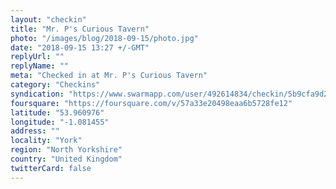 ```yaml
---
layout: "checkin"
title: "Mr. P's Curious Tavern"
photo: "/images/blog/2018-09-15/photo.jpg"
date: "2018-09-15 13:27 +/-GMT"
replyUrl: ""
replyName: ""
meta: "Checked in at Mr. P's Curious Tavern"
category: "Checkins"
syndication: "https://www.swarmapp.com/user/492614834/checkin/5b9cfa9d20dc64002585922f"
foursquare: "https://foursquare.com/v/57a33e20498eaa6b5728fe12"
latitude: "53.960976"
longitude: "-1.081455"
address: ""
locality: "York"
region: "North Yorkshire"
country: "United Kingdom"
twitterCard: false
---
```


